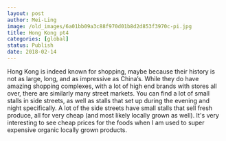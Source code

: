 ```yaml
---
layout: post
author: Mei-Ling
image: /old_images/6a01bb09a3c88f970d01b8d2d853f3970c-pi.jpg
title: Hong Kong pt4
categories: [global]
status: Publish
date: 2018-02-14
---
```


Hong Kong is indeed known for shopping, maybe because their history is not as large, long, and as impressive as China’s. While they do have amazing shopping complexes, with a lot of high end brands with stores all over, there are similarly many street markets. You can find a lot of small stalls in side streets, as well as stalls that set up during the evening and night specifically. A lot of the side streets have small stalls that sell fresh produce, all for very cheap (and most likely locally grown as well). It's very interesting to see cheap prices for the foods when I am used to super expensive organic locally grown products.


